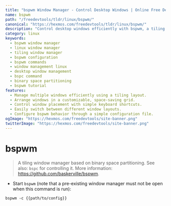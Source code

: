 ```yaml
---
title: "bspwm Window Manager - Control Desktop Windows | Online Free DevTools by Hexmos"
name: bspwm
path: "/freedevtools/tldr/linux/bspwm/"
canonical: "https://hexmos.com/freedevtools/tldr/linux/bspwm/"
description: "Control desktop windows efficiently with bspwm, a tiling window manager based on binary space partitioning. Manage and arrange windows with simple commands. Free online tool, no registration required."
category: linux
keywords:
  - bspwm window manager
  - linux window manager
  - tiling window manager
  - bspwm configuration
  - bspwm commands
  - window management linux
  - desktop window management
  - bspc command
  - binary space partitioning
  - bspwm tutorial
features:
  - Manage multiple windows efficiently using a tiling layout.
  - Arrange windows in a customizable, space-saving grid.
  - Control window placement with simple keyboard shortcuts.
  - Easily switch between different window layouts.
  - Configure bspwm behavior through a simple configuration file.
ogImage: "https://hexmos.com/freedevtools/site-banner.png"
twitterImage: "https://hexmos.com/freedevtools/site-banner.png"
---
```


# bspwm

> A tiling window manager based on binary space partitioning.
> See also: `bspc` for controlling it.
> More information: <https://github.com/baskerville/bspwm>.

- Start `bspwm` (note that a pre-existing window manager must not be open when this command is run):

`bspwm -c {{path/to/config}}`
